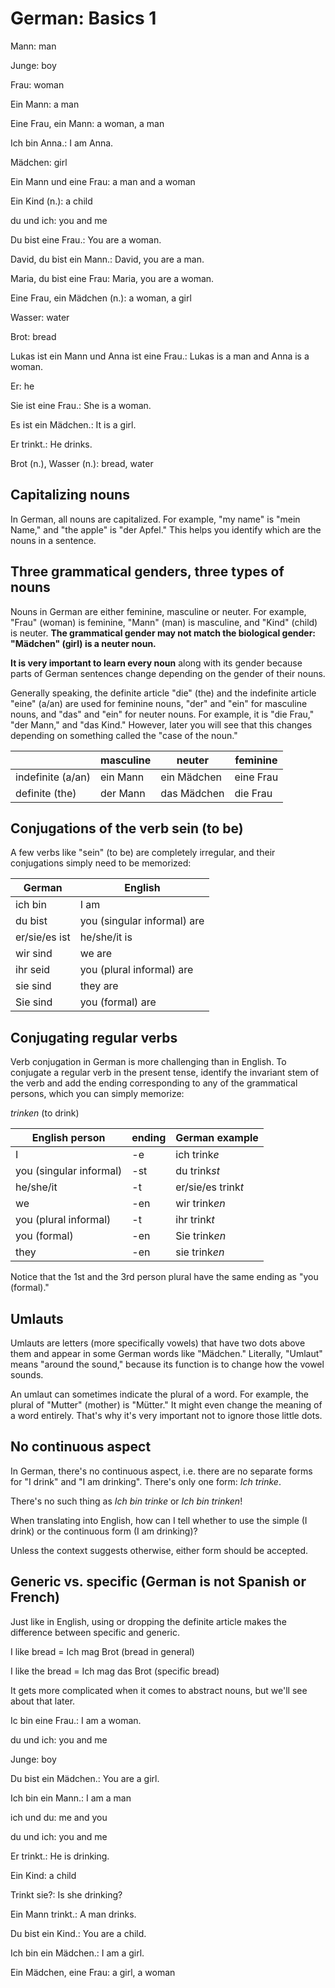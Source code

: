 # German: Basics 1

Mann: man

Junge: boy

Frau: woman

Ein Mann: a man

Eine Frau, ein Mann: a woman, a man

Ich bin Anna.: I am Anna.

Mädchen: girl

Ein Mann und eine Frau: a man and a woman

Ein Kind (n.): a child

du und ich: you and me

Du bist eine Frau.: You are a woman.

David, du bist ein Mann.: David, you are a man.

Maria, du bist eine Frau: Maria, you are a woman.

Eine Frau, ein Mädchen (n.): a woman, a girl

Wasser: water

Brot: bread

Lukas ist ein Mann und Anna ist eine Frau.: Lukas is a man and Anna is a woman.

Er: he

Sie ist eine Frau.: She is a woman.

Es ist ein Mädchen.: It is a girl.

Er trinkt.: He drinks.

Brot (n.), Wasser (n.): bread, water

## Capitalizing nouns
In German, all nouns are capitalized. For example, "my name" is "mein
Name," and "the apple" is "der Apfel." This helps you identify which
are the nouns in a sentence.

## Three grammatical genders, three types of nouns
Nouns in German are either feminine, masculine or neuter. For example,
"Frau" (woman) is feminine, "Mann" (man) is masculine, and "Kind"
(child) is neuter. **The grammatical gender may not match the
biological gender: "Mädchen" (girl) is a neuter noun.**

**It is very important to learn every noun** along with its gender
because parts of German sentences change depending on the gender of
their nouns.

Generally speaking, the definite article "die" (the) and the
indefinite article "eine" (a/an) are used for feminine nouns, "der"
and "ein" for masculine nouns, and "das" and "ein" for neuter
nouns. For example, it is "die Frau," "der Mann," and "das Kind."
However, later you will see that this changes depending on something
called the "case of the noun."

| | masculine | neuter | feminine |
| --- | --- | --- | --- |
| indefinite (a/an) | ein Mann | ein Mädchen | eine Frau |
| definite (the) | der Mann | das Mädchen | die Frau |

## Conjugations of the verb sein (to be)
A few verbs like "sein" (to be) are completely irregular, and their
conjugations simply need to be memorized:

German | English
--- | ---
ich bin | I am
du bist | you (singular informal) are
er/sie/es ist | he/she/it is
wir sind | we are
ihr seid | you (plural informal) are
sie sind | they are
Sie sind | you (formal) are

## Conjugating regular verbs
Verb conjugation in German is more challenging than in English. To
conjugate a regular verb in the present tense, identify the invariant
stem of the verb and add the ending corresponding to any of the
grammatical persons, which you can simply memorize:

*trinken* (to drink)

English person | ending | German example
--- | --- | ---
I | -e | ich trink*e*
you (singular informal) | -st | du trink*st*
he/she/it | -t | er/sie/es trink*t*
we | -en | wir trink*en*
you (plural informal) | -t | ihr trink*t*
you (formal) | -en | Sie trink*en*
they | -en | sie trink*en*

Notice that the 1st and the 3rd person plural have the same ending as "you (formal)."

## Umlauts
Umlauts are letters (more specifically vowels) that have two dots
above them and appear in some German words like "Mädchen." Literally,
"Umlaut" means "around the sound," because its function is to change
how the vowel sounds.

An umlaut can sometimes indicate the plural of a word. For example,
the plural of "Mutter" (mother) is "Mütter." It might even change the
meaning of a word entirely. That's why it's very important not to
ignore those little dots.

## No continuous aspect
In German, there's no continuous aspect, i.e. there are no separate
forms for "I drink" and "I am drinking". There's only one form: *Ich
trinke*.

There's no such thing as *Ich bin trinke* or *Ich bin trinken*!

When translating into English, how can I tell whether to use the
simple (I drink) or the continuous form (I am drinking)?

Unless the context suggests otherwise, either form should be accepted.

## Generic vs. specific (German is not Spanish or French)
Just like in English, using or dropping the definite article makes the
difference between specific and generic.

I like bread = Ich mag Brot (bread in general)

I like the bread = Ich mag das Brot (specific bread)

It gets more complicated when it comes to abstract nouns, but we'll
see about that later.

Ic bin eine Frau.: I am a woman.

du und ich: you and me

Junge: boy

Du bist ein Mädchen.: You are a girl.

Ich bin ein Mann.: I am a man

ich und du: me and you

du und ich: you and me

Er trinkt.: He is drinking.

Ein Kind: a child

Trinkt sie?: Is she drinking?

Ein Mann trinkt.: A man drinks.

Du bist ein Kind.: You are a child.

Ich bin ein Mädchen.: I am a girl.

Ein Mädchen, eine Frau: a girl, a woman
